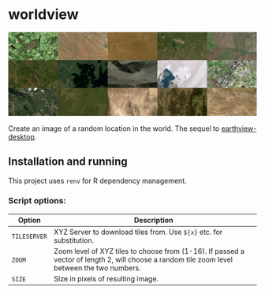 # worldview

![Banner](images/composite2.png)

Create an image of a random location in the world. The sequel to [earthview-desktop](https://github.com/ryan-mooore/earthview-desktop).

## Installation and running

This project uses `renv` for R dependency management.

### Script options:

| Option       | Description                                                                                                                                  |
| ------------ | -------------------------------------------------------------------------------------------------------------------------------------------- |
| `TILESERVER` | XYZ Server to download tiles from. Use `${x}` etc. for substitution.                                                                         |
| `ZOOM`       | Zoom level of XYZ tiles to choose from (1-16). If passed a vector of length 2, will choose a random tile zoom level between the two numbers. |
| `SIZE`       | SIze in pixels of resulting image.                                                                                                           |
